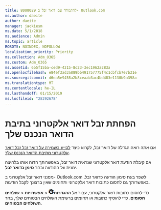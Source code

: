 ```yaml
---
title: 8000029 להתמודד עם דואר זבל ב- Outlook.com
ms.author: daeite
author: daeite
manager: jackiesm
ms.date: 5/1/2018
ms.audience: Admin
ms.topic: article
ROBOTS: NOINDEX, NOFOLLOW
localization_priority: Priority
ms.collection: Adm_O365
ms.custom: Adm_O365
ms.assetid: 6b5f15ba-ced9-4215-8c23-3ec1962a283a
ms.openlocfilehash: e84ef3ad3a889bb491757775f4c1cbfcb7e7b31e
ms.sourcegitcommit: d6ea5e9458a2b8ceaab3ac4bd483e1130b9a398a
ms.translationtype: MT
ms.contentlocale: he-IL
ms.lasthandoff: 01/15/2019
ms.locfileid: "28292678"
---
```

# <a name="reduce-junk-email-in-your-inbox"></a>הפחתת זבל דואר אלקטרוני בתיבת הדואר הנכנס שלך

אם אתה רואה הגדלה של דואר זבל, לקרוא כיצד [לסייע בשמירה על דואר זבל זבל דואר אלקטרוני מתיבת הדואר הנכנס שלך](https://go.microsoft.com/fwlink/p/?linkid=873140).
  
אם קיבלת הודעת דואר אלקטרוני שנראית דואר זבל, באפשרותך הדוח אותו בלחיצה ימנית על ההודעה ובחר **סימן כדואר זבל**. 
  
מסנני דואר זבל אלקטרוני ב- Outlook.com לשפר בעת סימון הודעה כדואר זבל. באפשרותך גם לחסום כתובות דואר אלקטרוני ותחומים שאין ברצונך לקבל הודעות.
  
כדי לחסום כתובות דואר אלקטרוני, עבור אל **ההגדרות**![הגדרות](media/f4b2e798-fff1-4a14-931f-5677a4543b58.png) \> **אפשרויות** \> **שולחים חסומים**. כדי להוסיף כתובות או תחומים ברשימת השולחים הבטוחים שלך, בחר **השולחים הבטוחים**. 
  

